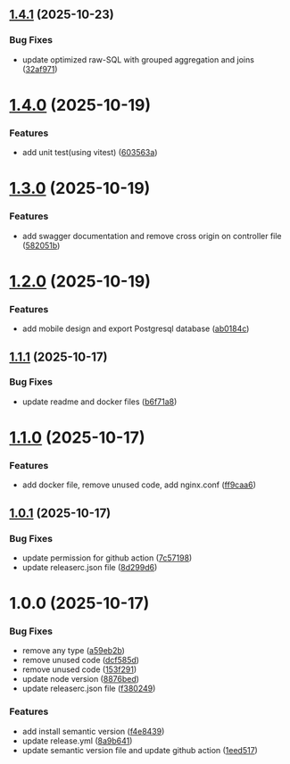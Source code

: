 ## [1.4.1](https://github.com/Alamnzr123/ops-candidate-evaluation-fullstack/compare/v1.4.0...v1.4.1) (2025-10-23)


### Bug Fixes

* update optimized raw-SQL with grouped aggregation and joins ([32af971](https://github.com/Alamnzr123/ops-candidate-evaluation-fullstack/commit/32af971f1cb5087f9ab905664992e8b65869f842))

# [1.4.0](https://github.com/Alamnzr123/ops-candidate-evaluation-fullstack/compare/v1.3.0...v1.4.0) (2025-10-19)


### Features

* add unit test(using vitest) ([603563a](https://github.com/Alamnzr123/ops-candidate-evaluation-fullstack/commit/603563a80bbd560fa97b41c4107a6be9302d1226))

# [1.3.0](https://github.com/Alamnzr123/ops-candidate-evaluation-fullstack/compare/v1.2.0...v1.3.0) (2025-10-19)


### Features

* add swagger documentation and remove cross origin on controller file ([582051b](https://github.com/Alamnzr123/ops-candidate-evaluation-fullstack/commit/582051bba0fe8debd8517aa30820687a1c9152f3))

# [1.2.0](https://github.com/Alamnzr123/ops-candidate-evaluation-fullstack/compare/v1.1.1...v1.2.0) (2025-10-19)


### Features

* add mobile design and export Postgresql database ([ab0184c](https://github.com/Alamnzr123/ops-candidate-evaluation-fullstack/commit/ab0184c69ad6e572c491c04825fa56a87eaf1985))

## [1.1.1](https://github.com/Alamnzr123/ops-candidate-evaluation-fullstack/compare/v1.1.0...v1.1.1) (2025-10-17)


### Bug Fixes

* update readme and docker files ([b6f71a8](https://github.com/Alamnzr123/ops-candidate-evaluation-fullstack/commit/b6f71a8f1d8b5864e2ce8c103c052b5747a160bf))

# [1.1.0](https://github.com/Alamnzr123/ops-candidate-evaluation-fullstack/compare/v1.0.1...v1.1.0) (2025-10-17)


### Features

* add docker file, remove unused code, add nginx.conf ([ff9caa6](https://github.com/Alamnzr123/ops-candidate-evaluation-fullstack/commit/ff9caa6aba5873f79361f53af792d02bec663c42))

## [1.0.1](https://github.com/Alamnzr123/ops-candidate-evaluation-fullstack/compare/v1.0.0...v1.0.1) (2025-10-17)


### Bug Fixes

* update permission for github action ([7c57198](https://github.com/Alamnzr123/ops-candidate-evaluation-fullstack/commit/7c57198a48b7ed400e943300b6333131e937b53b))
* update releaserc.json file ([8d299d6](https://github.com/Alamnzr123/ops-candidate-evaluation-fullstack/commit/8d299d6d34e87ffa457fb2d3ba907f6e2e4043e8))

# 1.0.0 (2025-10-17)


### Bug Fixes

* remove any type ([a59eb2b](https://github.com/Alamnzr123/ops-candidate-evaluation-fullstack/commit/a59eb2b18370f87dfb2188608b587592b6ad59fc))
* remove unused code ([dcf585d](https://github.com/Alamnzr123/ops-candidate-evaluation-fullstack/commit/dcf585d92bd2b6edaabf37848accc244cfd12b91))
* remove unused code ([153f291](https://github.com/Alamnzr123/ops-candidate-evaluation-fullstack/commit/153f2912a30d3bbfbb36cea453a6b9289789b11e))
* update node version ([8876bed](https://github.com/Alamnzr123/ops-candidate-evaluation-fullstack/commit/8876beda0319489caf171229495f71a949111802))
* update releaserc.json file ([f380249](https://github.com/Alamnzr123/ops-candidate-evaluation-fullstack/commit/f3802491959f00410f8602ff8d31ae5e909ba5d1))


### Features

* add install semantic version ([f4e8439](https://github.com/Alamnzr123/ops-candidate-evaluation-fullstack/commit/f4e84397c4996e1cde4426d4b5486c636e05f62e))
* update release.yml ([8a9b641](https://github.com/Alamnzr123/ops-candidate-evaluation-fullstack/commit/8a9b641313b29358ab751d6f9167413f6e362df8))
* update semantic version file and update github action ([1eed517](https://github.com/Alamnzr123/ops-candidate-evaluation-fullstack/commit/1eed517ae73cba20e09f5e37cbf7b90dac9c1f08))
